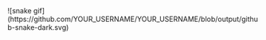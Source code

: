 <div>
  ![snake gif](https://github.com/YOUR_USERNAME/YOUR_USERNAME/blob/output/github-snake-dark.svg)
</div>
